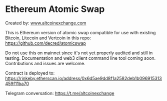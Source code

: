 # Ethereum Atomic Swap

Created by: www.altcoinexchange.com

This is Ethereum version of atomic swap compatible for use with existing Bitcoin, Litecoin and Vertcoin in this repo: https://github.com/decred/atomicswap

Do not use this on mainnet since it's not yet properly audited and still in testing. Documentation and web3 client command line tool coming soon. Contributions and issues are welcome.

Contract is deployed to: https://rinkeby.etherscan.io/address/0x6d5ae9dd8f1a2582deb1b096915313459f11ba70

Telegram conversation: https://t.me/altcoinexchange
